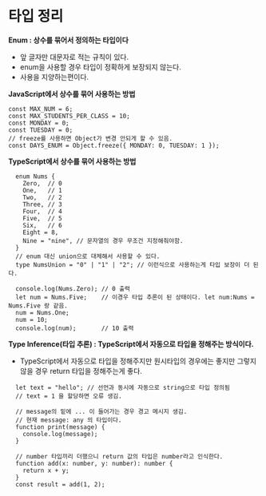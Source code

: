 타입 정리
=======

__Enum : 상수를 묶어서 정의하는 타입이다__
* 앞 글자만 대문자로 적는 규칙이 있다.
* enum을 사용할 경우 타입이 정확하게 보장되지 않는다.
* 사용을 지양하는편이다.

__JavaScript에서 상수를 묶어 사용하는 방법__
```
const MAX_NUM = 6;
const MAX_STUDENTS_PER_CLASS = 10;
const MONDAY = 0;
const TUESDAY = 0;
// freeze를 사용하면 Object가 변경 안되게 할 수 있음.
const DAYS_ENUM = Object.freeze({ MONDAY: 0, TUESDAY: 1 });
```
__TypeScript에서 상수를 묶어 사용하는 방법__
```
  enum Nums {
    Zero,  // 0
    One,   // 1
    Two,   // 2
    Three, // 3
    Four,  // 4
    Five,  // 5
    Six,   // 6
    Eight = 8,
    Nine = "nine", // 문자열의 경우 무조건 지정해줘야함.
  }
  // enum 대신 union으로 대체해서 사용할 수 있다.
  type NumsUnion = "0" | "1" | "2"; // 이런식으로 사용하는게 타입 보장이 더 된다.

  console.log(Nums.Zero); // 0 출력
  let num = Nums.Five;    // 이경우 타입 추론이 된 상태이다. let num:Nums = Nums.Five 랑 같음.
  num = Nums.One;
  num = 10;
  console.log(num);       // 10 출력
```

__Type Inference(타입 추론) : TypeScript에서 자동으로 타입을 정해주는 방식이다.__
* TypeScript에서 자동으로 타입을 정해주지만 원시타입의 경우에는 좋지만 그렇지 않을 경우 return 타입을 정해주는게 좋다.
```
  let text = "hello"; // 선언과 동시에 자동으로 string으로 타입 정의됨
  // text = 1 을 할당하면 오류 생김.

  // message의 밑에 ... 이 들어가는 경우 경고 메시지 생김.
  // 현재 message: any 의 타입이다.
  function print(message) {
    console.log(message);
  }

  // number 타입끼리 더했으니 return 값의 타입은 number라고 인식한다.
  function add(x: number, y: number): number {
    return x + y;
  }
  const result = add(1, 2);
```

